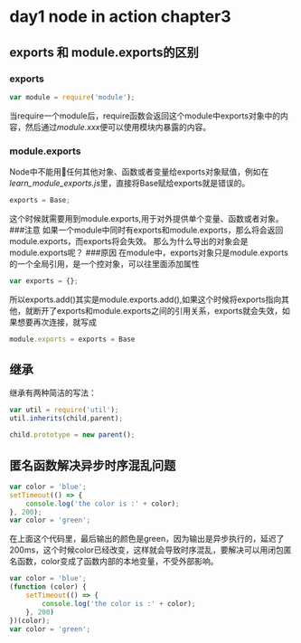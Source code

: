 # day1 node in action chapter3
## exports 和 module.exports的区别
### exports
``` js
var module = require('module');
```

当require一个module后，require函数会返回这个module中exports对象中的内容，然后通过*module.xxx*便可以使用模块内暴露的内容。

### module.exports
Node中不能用任何其他对象、函数或者变量给exports对象赋值，例如在*learn_module_exports.js*里，直接将Base赋给exports就是错误的。
```js
exports = Base;
```
这个时候就需要用到module.exports,用于对外提供单个变量、函数或者对象。
###注意
如果一个module中同时有exports和module.exports，那么将会返回module.exports，而exports将会失效。
那么为什么导出的对象会是module.exports呢？
###原因
在module中，exports对象只是module.exports的一个全局引用，是一个控对象，可以往里面添加属性
```js
var exports = {};
```
所以exports.add()其实是module.exports.add(),如果这个时候将exports指向其他，就断开了exports和module.exports之间的引用关系，exports就会失效，如果想要再次连接，就写成
```js
module.exports = exports = Base
```

## 继承
继承有两种简洁的写法：
```js
var util = require('util');
util.inherits(child,parent);
```

```js
child.prototype = new parent();
```
## 匿名函数解决异步时序混乱问题
```js
var color = 'blue';
setTimeout(() => {
    console.log('the color is :' + color);
}, 200);
var color = 'green';
```
在上面这个代码里，最后输出的颜色是green，因为输出是异步执行的，延迟了200ms，这个时候color已经改变，这样就会导致时序混乱，要解决可以用闭包匿名函数，color变成了函数内部的本地变量，不受外部影响。
```js
var color = 'blue';
(function (color) {
    setTimeout(() => {
        console.log('the color is :' + color);
    }, 200)
})(color);
var color = 'green';
```